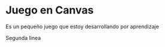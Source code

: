 Juego en Canvas
===============
Es un pequeño juego que estoy desarrollando por aprendizaje

Segunda linea